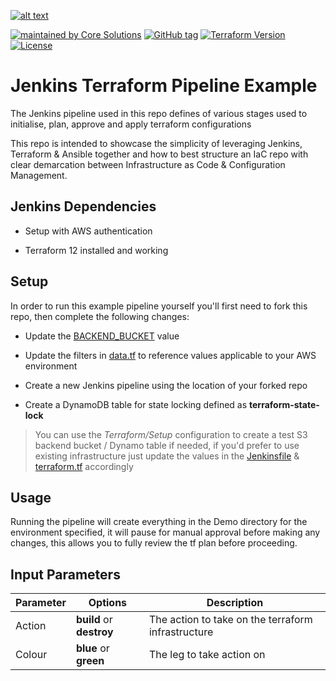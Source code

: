 [![alt text](https://coresolutions.ltd/media/core-solutions-82.png "Core Solutions")](https://coresolutions.ltd)

[![maintained by Core Solutions](https://img.shields.io/badge/maintained%20by-coresolutions.ltd-00607c.svg)](https://coresolutions.ltd)
[![GitHub tag](https://img.shields.io/github/v/tag/coresolutions-ltd/jenkins-terraform-pipeline.svg?label=latest)](https://github.com/coresolutions-ltd/jenkins-terraform-pipeline/releases)
[![Terraform Version](https://img.shields.io/badge/terraform-~%3E%200.12-623ce4.svg)](https://github.com/hashicorp/terraform/releases)
[![License](https://img.shields.io/badge/License-Apache%202.0-brightgreen.svg)](https://opensource.org/licenses/Apache-2.0)

# Jenkins Terraform Pipeline Example

The Jenkins pipeline used in this repo defines of various stages used to initialise, plan, approve and apply terraform configurations

This repo is intended to showcase the simplicity of leveraging Jenkins, Terraform & Ansible together and how to best structure an IaC repo with clear demarcation between Infrastructure as Code & Configuration Management.

## Jenkins Dependencies

- Setup with AWS authentication

- Terraform 12 installed and working

## Setup

In order to run this example pipeline yourself you'll first need to fork this repo, then complete the following changes:

- Update the [BACKEND_BUCKET](https://github.com/coresolutions-ltd/jenkins-terraform-pipeline/blob/master/Jenkinsfile#L8) value

- Update the filters in [data.tf](https://github.com/coresolutions-ltd/jenkins-terraform-pipeline/blob/master/Terraform/Demo/data.tf) to reference values applicable to your AWS environment

- Create a new Jenkins pipeline using the location of your forked repo

- Create a DynamoDB table for state locking defined as **terraform-state-lock**

> You can use the _Terraform/Setup_ configuration to create a test S3 backend bucket / Dynamo table if needed, if you'd prefer to use existing infrastructure just update the values in the [Jenkinsfile](https://github.com/coresolutions-ltd/jenkins-terraform-pipeline/blob/master/Jenkinsfile#L8) & [terraform.tf](https://github.com/coresolutions-ltd/jenkins-terraform-pipeline/blob/master/Terraform/Demo/terraform.tf#L4) accordingly

## Usage

Running the pipeline will create everything in the Demo directory for the environment specified, it will pause for manual approval before making any changes, this allows you to fully review the tf plan before proceeding.

## Input Parameters

| Parameter | Options                  | Description                                        |
| --------- | ------------------------ | -------------------------------------------------- |
| Action    | **build** or **destroy** | The action to take on the terraform infrastructure |
| Colour    | **blue** or **green**    | The leg to take action on                          |
